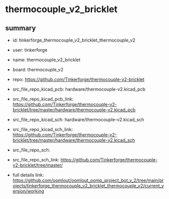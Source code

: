 # thermocouple_v2_bricklet
 
## summary 
* id: tinkerforge_thermocouple_v2_bricklet_thermocouple_v2
* user: tinkerforge
* name: thermocouple_v2_bricklet
* board: thermocouple_v2
* repo: https://github.com/Tinkerforge/thermocouple-v2-bricklet
* src_file_repo_kicad_pcb: hardware/thermocouple-v2.kicad_pcb
* src_file_repo_kicad_pcb_link: https://github.com/Tinkerforge/thermocouple-v2-bricklet/tree/master/hardware/thermocouple-v2.kicad_pcb
* src_file_repo_kicad_sch: hardware/thermocouple-v2.kicad_sch
* src_file_repo_kicad_sch_link: https://github.com/Tinkerforge/thermocouple-v2-bricklet/tree/master/hardware/thermocouple-v2.kicad_sch

* src_file_repo_sch: 
* src_file_repo_sch_link: https://github.com/Tinkerforge/thermocouple-v2-bricklet/tree/master/
* full details link: https://github.com/oomlout/oomlout_oomp_project_bot_v_2/tree/main/projects/tinkerforge_thermocouple_v2_bricklet_thermocouple_v2/current_version/working  







